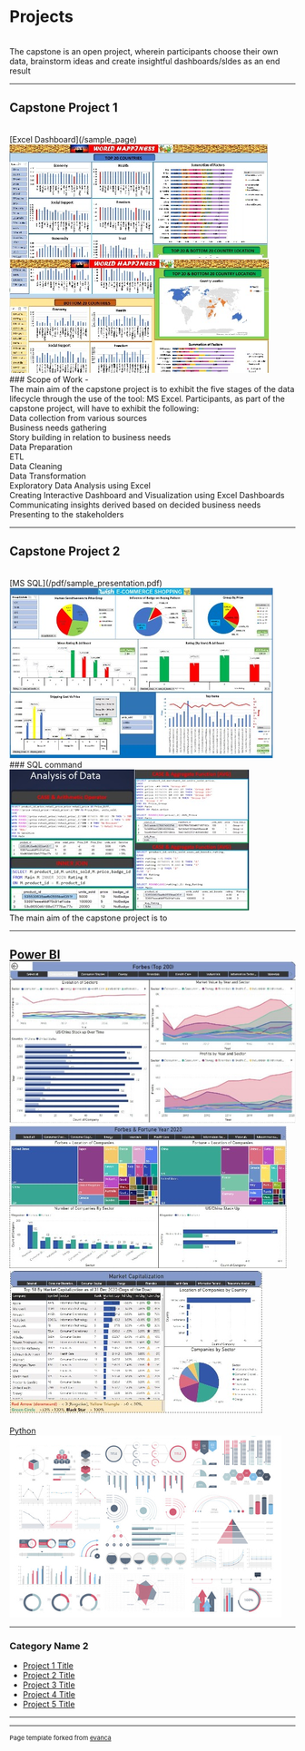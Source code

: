 # Projects
<br>
The capstone is an open project, wherein participants choose their own data, brainstorm ideas and create insightful dashboards/sldes as an end result

---
## Capstone Project 1
<br>
[Excel Dashboard](/sample_page)
<img src="images/Capstone1_worldhappy.jpg?raw=true"/>
<br>
<img src="images/Capstone1_worldhappy2.jpg?raw=true"/>
<br>
### Scope of Work -
<br>
The main aim of the capstone project is to exhibit the five stages of the data lifecycle through the use of the tool: MS Excel. Participants, as part of the capstone project, will have to exhibit the following:
<br>
Data collection from various sources
<br>
Business needs gathering
<br>
Story building in relation to business needs
<br>
Data Preparation
<br>
ETL
<br>
Data Cleaning
<br>
Data Transformation
<br>
Exploratory Data Analysis using Excel
<br>
Creating Interactive Dashboard and Visualization using Excel Dashboards
<br>
Communicating insights derived based on decided business needs
<br>
Presenting to the stakeholders

---
## Capstone Project 2
<br>
[MS SQL](/pdf/sample_presentation.pdf)
<img src="images/Capstone2 - Wish.jpg?raw=true"/>
<br>
### SQL command
<img src="images/Capstone2 - SQL_1.jpg?raw=true"/>
<br>
The main aim of the capstone project is to







---
[Power BI](http://example.com/)
<img src="images/Capstone3_PowerBI_Forbes.jpg?raw=true"/>
<br>
<img src="images/Capstone3_PowerBI_Forbes_Fortune.jpg?raw=true"/>
<br>
<img src="images/Capstone3_PowerBI_Market_Cap.jpg?raw=true"/>
<br>
---

[Python](http://example.com/)
<img src="images/dummy_thumbnail.jpg?raw=true"/>

----

### Category Name 2

- [Project 1 Title](http://example.com/)
- [Project 2 Title](http://example.com/)
- [Project 3 Title](http://example.com/)
- [Project 4 Title](http://example.com/)
- [Project 5 Title](http://example.com/)

---




---
<p style="font-size:11px">Page template forked from <a href="https://github.com/evanca/quick-portfolio">evanca</a></p>
<!-- Remove above link if you don't want to attibute -->
